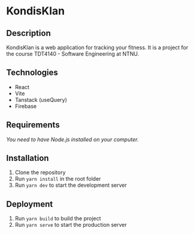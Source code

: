# KondisKlan

## Description
KondisKlan is a web application for tracking your fitness. It is a project for the course TDT4140 - Software Engineering at NTNU.

## Technologies
* React
* Vite
* Tanstack (useQuery)
* Firebase

## Requirements
 *You need to have Node.js installed on your computer.*

## Installation
1. Clone the repository
2. Run `yarn install` in the root folder
3. Run `yarn dev` to start the development server

## Deployment
1. Run `yarn build` to build the project
2. Run `yarn serve` to start the production server